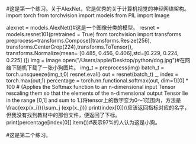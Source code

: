 
#这是第一个练习。关于AlexNet，它是优秀的关于计算机视觉的神经网络架构。
import torch
from torchvision import models
from PIL import Image

alexnet = models.AlexNet()#这是一个图像分类的模型。
resnet = models.resnet101(pretrained = True)
from torchvision import transforms
preprocess=transforms.Compose([transforms.Resize(256), transforms.CenterCrop(224),transforms.ToTensor(), transforms.Normalize(mean= [0.485, 0.456, 0.406],std=[0.229, 0.224, 0.225] )])
img = Image.open("/Users/apple/Desktop/python/dog.jpg")#在网络下随机下载了一张小狗图片。
img_t = preprocess(img)
batch_t = torch.unsqueeze(img_t,0)
resnet.eval()
out = resnet(batch_t)
_, index = torch.max(out,1)
percentage = torch.nn.functional.softmax(out, dim=1)[0] * 100 # (Applies the Softmax function to an n-dimensional input Tensor rescaling them so that the elements of the n-dimensional output Tensor lie in the range [0,1] and sum to 1.)将tensor上的数字变为0～1范围内，方法是\frac{exp(x_i)}{\sum_j (exp(x_j))}
print(index[0])//应该返回指标对应的名字，但我没有找到教材中的那份文件，便返回了下标。
print(percentage[index[0]].item())#表示97%的人认为这是小狗。

#这是第二个练习。
